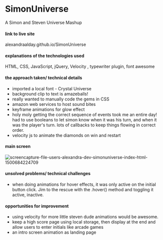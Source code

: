 # SimonUniverse
A Simon and Steven Universe Mashup
#### link to live site
alexandraalday.github.io/SimonUniverse

#### explanations of the technologies used
HTML, CSS, JavaScript, jQuery, Velocity , typewriter plugin, font awesome


#### the approach taken/ technical details
* imported a local font - Crystal Universe
* background clip to text is amazeballs!
* really wanted to manually code the gems in CSS
* amazon web services to host sound bites
* keyframe animations for glow effect
* holy moly getting the correct sequence of events took me an entire day! had to use booleans to let simon know when it was his turn, and when it was the player's turn. lots of callbacks to keep things flowing in correct order.
* velocity js to animate the diamonds on win and restart 

#### main screen
![screencapture-file-users-alexandra-dev-simonuniverse-index-html-1500684224709](https://user-images.githubusercontent.com/17508245/28486892-3b4545f6-6e3c-11e7-8659-482f92f0d86e.png)



#### unsolved problems/ technical challenges
* when doing animations for hover effects, it was only active on the initial button click. Jim to the rescue with the .hover() method and toggling it active, inactive. 


#### opportunities for improvement
* using velocity for more little steven dude animations would be awesome. 
* keep a high score page using local storage, then display at the end and allow users to enter initials like arcade games
* an intro screen animation as landing page


